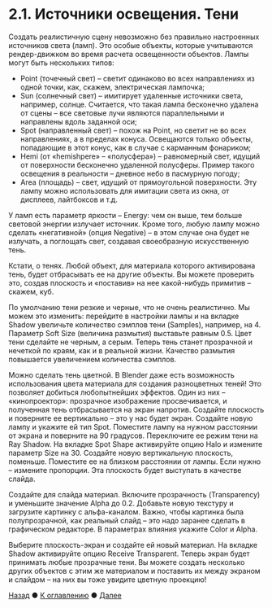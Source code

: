 # 2.1. Источники освещения. Тени

Создать реалистичную сцену невозможно без правильно настроенных источников света (ламп). Это особые объекты, которые учитываются рендер-движком во время расчета освещенности объектов. Лампы могут быть нескольких типов: 

- Point (точечный свет) – светит одинаково во всех направлениях из одной точки, как, скажем, электрическая лампочка; 
- Sun (солнечный свет) – имитирует удаленные источники света, например, солнце. Считается, что такая лампа бесконечно удалена от сцены – все световые лучи являются параллельными и направлены вдоль заданной оси; 
- Spot (направленный свет) – похож на Point, но светит не во всех направлениях, а в пределах конуса. Освещаются только объекты, попадающие в этот конус, как в случае с карманным фонариком; 
- Hemi (от «hemishpere» – «полусфера») – равномерный свет, идущий от поверхности бесконечно удаленной полусферы. Пример такого освещения в реальности – дневное небо в пасмурную погоду;
- Area (площадь) – свет, идущий от прямоугольной поверхности. Эту лампу можно использовать для имитации света из окна, от дисплеев, лайтбоксов и т.д. 

У ламп есть параметр яркости – Energy: чем он выше, тем больше световой энергии излучает источник. Кроме того, любую лампу можно сделать «негативной» (опция Negative) – в этом случае она будет не излучать, а поглощать свет, создавая своеобразную искусственную тень. 

Кстати, о тенях. Любой объект, для материала которого активирована тень, будет отбрасывать ее на другие объекты. Вы можете проверить это, создав плоскость и «поставив» на нее какой-нибудь примитив – скажем, куб. 

По умолчанию тени резкие и черные, что не очень реалистично. Мы можем это изменить: перейдите в настройки лампы и на вкладке Shadow увеличьте количество сэмплов тени (Samples), например, на 4. Параметр Soft Size (величина размытия) выставьте равным 0.5. Цвет тени сделайте не черным, а серым. Теперь тень станет прозрачной и нечеткой по краям, как и в реальной жизни. Качество размытия повышается увеличением количества сэмплов. 

Можно сделать тень цветной. В Blender даже есть возможность использования цвета материала для создания разноцветных теней! Это позволяет добиться любопытнейших эффектов. Один из них – «кинопроектор»: прозрачное изображение просвечивается, и полученная тень отбрасывается на экран напротив. 
Создайте плоскость и поверните ее вертикально – это у нас будет экран. Создайте новую лампу и укажите ей тип Spot. Поместите лампу на нужном расстоянии от экрана и поверните на 90 градусов. Переключите ее режим тени на Ray Shadow. На вкладке Spot Shape активируйте опцию Halo и измените параметр Size на 30. 
Создайте новую вертикальную плоскость, поменьше. Поместите ее на близком расстоянии от лампы. Если нужно – измените пропорции. Эта плоскость будет выступать в качестве слайда. 

Создайте для слайда материал. Включите прозрачность (Transparency) и уменьшите значение Alpha до 0.2. Добавьте новую текстуру и загрузите картинку с альфа-каналом. Важно, чтобы картинка была полупрозрачной, как реальный слайд – это надо заранее сделать в графическом редакторе. В параметрах влияния укажите Color и Alpha. 

Выберите плоскость-экран и создайте ей новый материал. На вкладке Shadow активируйте опцию Receive Transparent. Теперь экран будет принимать любые прозрачные тени. Вы можете создать несколько других объектов с этим же материалом и поставить их между экраном и слайдом – на них вы тоже увидите цветную проекцию!

[Назад](../ch1/rendering) ● [К оглавлению](../index) ● [Далее](advanced-materials) 


